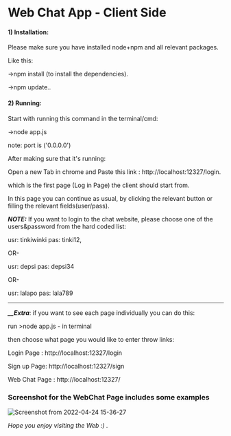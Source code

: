 # Web Chat App - Client Side



<h4>1) Installation:</h4>

Please make sure you have installed node+npm and all relevant packages.

Like this:

->npm install (to install the dependencies).

->npm update..

<h4>2) Running:</h4>

Start with running this command in the terminal/cmd:

->node app.js

note: port is ('0.0.0.0')



After making sure that it's running:

Open a new Tab in chrome and Paste this link : http://localhost:12327/login.

which is the first page (Log in Page) the client should start from.

In this page you can continue as usual, by clicking the relevant button or filling the relevant fields(user/pass).

***NOTE:*** 
If you want to login to the chat website, please choose one of the users&password from the hard coded list:

  usr: tinkiwinki
  pas: tinki12,
  
OR-

  usr: depsi
  pas: depsi34
  
OR-

  usr: lalapo
  pas: lala789


*********************************************************************

***__Extra***: if you want to see each page individually you can do this:

run >node app.js - in terminal

then choose what page you would like to enter throw links:

Login Page : http://localhost:12327/login

Sign up Page: http://localhost:12327/sign

Web Chat Page : http://localhost:12327/





<h3> Screenshot for the WebChat Page includes some examples</h3>

![Screenshot from 2022-04-24 15-36-27](https://user-images.githubusercontent.com/92433505/164977069-01ad2a50-d91f-4f81-b606-75d36f8b2f5a.png)


*Hope you enjoy visiting the Web :) .*



